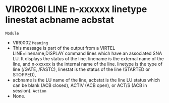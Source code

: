 # VIR0206I LINE n-xxxxxx linetype linestat acbname acbstat
`Module`
- VIR0002
`Meaning`
- This message is part of the output from a VIRTEL LINE=linename,DISPLAY command lines which have an associated SNA LU. It displays the status of the line. linename is the external name of the line, and n-xxxxxx is the internal  name of the line. linetype is the type of line (/GATE, /FASTC), linestat is the status of the line (STARTED or STOPPED),
- acbname is the LU name of the line, acbstat is the line LU status which can be blank (ACB closed), ACTIV (ACB open), or ACT/S (ACB in session).
`Action`
- None.
